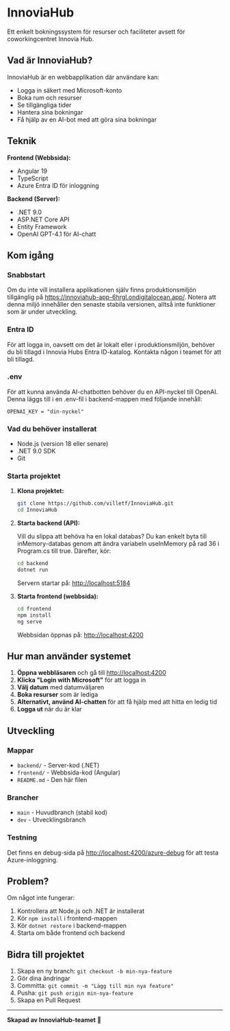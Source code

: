 # InnoviaHub

Ett enkelt bokningssystem för resurser och faciliteter avsett för coworkingcentret Innovia Hub.

## Vad är InnoviaHub?

InnoviaHub är en webbapplikation där användare kan:

- Logga in säkert med Microsoft-konto
- Boka rum och resurser
- Se tillgängliga tider
- Hantera sina bokningar
- Få hjälp av en AI-bot med att göra sina bokningar

## Teknik

**Frontend (Webbsida):**

- Angular 19
- TypeScript
- Azure Entra ID för inloggning

**Backend (Server):**

- .NET 9.0
- ASP.NET Core API
- Entity Framework
- OpenAI GPT-4.1 för AI-chatt

## Kom igång

### Snabbstart

Om du inte vill installera applikationen själv finns produktionsmiljön tillgänglig på https://innoviahub-app-6hrgl.ondigitalocean.app/. Notera att denna miljö innehåller den senaste stabila versionen, alltså inte funktioner som är under utveckling.

### Entra ID

För att logga in, oavsett om det är lokalt eller i produktionsmiljön, behöver du bli tillagd i Innovia Hubs Entra ID-katalog. Kontakta någon i teamet för att bli tillagd.

### .env

För att kunna använda AI-chatbotten behöver du en API-nyckel till OpenAI. Denna läggs till i en .env-fil i backend-mappen med följande innehåll:

`OPENAI_KEY = "din-nyckel"`

### Vad du behöver installerat

- Node.js (version 18 eller senare)
- .NET 9.0 SDK
- Git

### Starta projektet

1. **Klona projektet:**

   ```bash
   git clone https://github.com/villetf/InnoviaHub.git
   cd InnoviaHub
   ```

2. **Starta backend (API):**

   Vill du slippa att behöva ha en lokal databas? Du kan enkelt byta till inMemory-databas genom att ändra variabeln useInMemory på rad 36 i Program.cs till true. Därefter, kör:

   ```bash
   cd backend
   dotnet run
   ```

   Servern startar på: <http://localhost:5184>

3. **Starta frontend (webbsida):**

   ```bash
   cd frontend
   npm install
   ng serve
   ```

   Webbsidan öppnas på: <http://localhost:4200>

## Hur man använder systemet

1. **Öppna webbläsaren** och gå till <http://localhost:4200>
2. **Klicka "Login with Microsoft"** för att logga in
3. **Välj datum** med datumväljaren
4. **Boka resurser** som är lediga
5. **Alternativt, använd AI-chatten** för att få hjälp med att hitta en ledig tid
6. **Logga ut** när du är klar

## Utveckling

### Mappar

- `backend/` - Server-kod (.NET)
- `frontend/` - Webbsida-kod (Angular)
- `README.md` - Den här filen

### Brancher

- `main` - Huvudbranch (stabil kod)
- `dev` - Utvecklingsbranch

### Testning

Det finns en debug-sida på <http://localhost:4200/azure-debug> för att testa Azure-inloggning.

## Problem?

Om något inte fungerar:

1. Kontrollera att Node.js och .NET är installerat
2. Kör `npm install` i frontend-mappen
3. Kör `dotnet restore` i backend-mappen
4. Starta om både frontend och backend

## Bidra till projektet

1. Skapa en ny branch: `git checkout -b min-nya-feature`
2. Gör dina ändringar
3. Committa: `git commit -m "Lägg till min nya feature"`
4. Pusha: `git push origin min-nya-feature`
5. Skapa en Pull Request

---

**Skapad av InnoviaHub-teamet** 🚀
